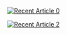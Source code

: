  <a target="_blank" href="https://github-readme-medium-recent-article.vercel.app/medium/@mennashaban/0"><img src="https://github-readme-medium-recent-article.vercel.app/medium/@mennashaban/0" alt="Recent Article 0"> 

<a target="_blank" href="https://github-readme-medium-recent-article.vercel.app/medium/@mennashaban/2"><img src="https://github-readme-medium-recent-article.vercel.app/medium/@mennashaban/2" alt="Recent Article 2"> 
